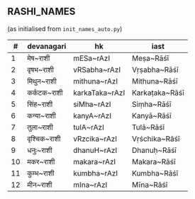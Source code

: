 ## RASHI_NAMES
(as initialised from `init_names_auto.py`)

| # | devanagari | hk | iast |
|---| ---------- | -- | ---- |
| 1 | मेष~राशी | mESa~rAzI | Meṣa~Rāśī |
| 2 | वृषभ~राशी | vRSabha~rAzI | Vṛṣabha~Rāśī |
| 3 | मिथुन~राशी | mithuna~rAzI | Mithuna~Rāśī |
| 4 | कर्कटक~राशी | karkaTaka~rAzI | Karkaṭaka~Rāśī |
| 5 | सिंह~राशी | siMha~rAzI | Siṃha~Rāśī |
| 6 | कन्या~राशी | kanyA~rAzI | Kanyā~Rāśī |
| 7 | तुला~राशी | tulA~rAzI | Tulā~Rāśī |
| 8 | वृश्चिक~राशी | vRzcika~rAzI | Vṛśchika~Rāśī |
| 9 | धनुः~राशी | dhanuH~rAzI | Dhanuḥ~Rāśī |
| 10 | मकर~राशी | makara~rAzI | Makara~Rāśī |
| 11 | कुम्भ~राशी | kumbha~rAzI | Kumbha~Rāśī |
| 12 | मीन~राशी | mIna~rAzI | Mīna~Rāśī |
